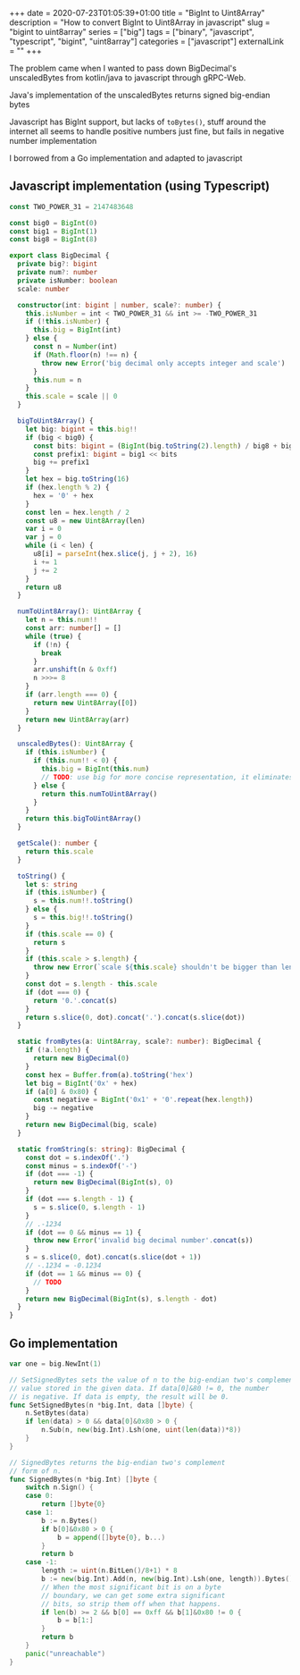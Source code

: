 +++ 
date = 2020-07-23T01:05:39+01:00
title = "BigInt to Uint8Array"
description = "How to convert BigInt to Uint8Array in javascript"
slug = "bigint to uint8array"
series = ["big"]
tags = ["binary", "javascript", "typescript", "bigint", "uint8array"]
categories = ["javascript"]
externalLink = ""
+++

The problem came when I wanted to pass down BigDecimal's unscaledBytes from kotlin/java to javascript through gRPC-Web.

Java's implementation of the unscaledBytes returns signed big-endian bytes

Javascript has BigInt support, but lacks of `toBytes()`, stuff around the internet all seems to handle positive numbers just fine, but fails in negative number implementation

I borrowed from a Go implementation and adapted to javascript

## Javascript implementation (using Typescript)

```typescript
const TWO_POWER_31 = 2147483648

const big0 = BigInt(0)
const big1 = BigInt(1)
const big8 = BigInt(8)

export class BigDecimal {
  private big?: bigint
  private num?: number
  private isNumber: boolean
  scale: number

  constructor(int: bigint | number, scale?: number) {
    this.isNumber = int < TWO_POWER_31 && int >= -TWO_POWER_31
    if (!this.isNumber) {
      this.big = BigInt(int)
    } else {
      const n = Number(int)
      if (Math.floor(n) !== n) {
        throw new Error('big decimal only accepts integer and scale')
      }
      this.num = n
    }
    this.scale = scale || 0
  }

  bigToUint8Array() {
    let big: bigint = this.big!!
    if (big < big0) {
      const bits: bigint = (BigInt(big.toString(2).length) / big8 + big1) * big8
      const prefix1: bigint = big1 << bits
      big += prefix1
    }
    let hex = big.toString(16)
    if (hex.length % 2) {
      hex = '0' + hex
    }
    const len = hex.length / 2
    const u8 = new Uint8Array(len)
    var i = 0
    var j = 0
    while (i < len) {
      u8[i] = parseInt(hex.slice(j, j + 2), 16)
      i += 1
      j += 2
    }
    return u8
  }

  numToUint8Array(): Uint8Array {
    let n = this.num!!
    const arr: number[] = []
    while (true) {
      if (!n) {
        break
      }
      arr.unshift(n & 0xff)
      n >>>= 8
    }
    if (arr.length === 0) {
      return new Uint8Array([0])
    }
    return new Uint8Array(arr)
  }

  unscaledBytes(): Uint8Array {
    if (this.isNumber) {
      if (this.num!! < 0) {
        this.big = BigInt(this.num)
        // TODO: use big for more concise representation, it eliminates negative padding
      } else {
        return this.numToUint8Array()
      }
    }
    return this.bigToUint8Array()
  }

  getScale(): number {
    return this.scale
  }

  toString() {
    let s: string
    if (this.isNumber) {
      s = this.num!!.toString()
    } else {
      s = this.big!!.toString()
    }
    if (this.scale == 0) {
      return s
    }
    if (this.scale > s.length) {
      throw new Error(`scale ${this.scale} shouldn't be bigger than length: ${s.length}`)
    }
    const dot = s.length - this.scale
    if (dot === 0) {
      return '0.'.concat(s)
    }
    return s.slice(0, dot).concat('.').concat(s.slice(dot))
  }

  static fromBytes(a: Uint8Array, scale?: number): BigDecimal {
    if (!a.length) {
      return new BigDecimal(0)
    }
    const hex = Buffer.from(a).toString('hex')
    let big = BigInt('0x' + hex)
    if (a[0] & 0x80) {
      const negative = BigInt('0x1' + '0'.repeat(hex.length))
      big -= negative
    }
    return new BigDecimal(big, scale)
  }

  static fromString(s: string): BigDecimal {
    const dot = s.indexOf('.')
    const minus = s.indexOf('-')
    if (dot === -1) {
      return new BigDecimal(BigInt(s), 0)
    }
    if (dot === s.length - 1) {
      s = s.slice(0, s.length - 1)
    }
    // .-1234
    if (dot == 0 && minus == 1) {
      throw new Error('invalid big decimal number'.concat(s))
    }
    s = s.slice(0, dot).concat(s.slice(dot + 1))
    // -.1234 = -0.1234
    if (dot == 1 && minus == 0) {
      // TODO
    }
    return new BigDecimal(BigInt(s), s.length - dot)
  }
}
```

## Go implementation

```go
var one = big.NewInt(1)

// SetSignedBytes sets the value of n to the big-endian two's complement
// value stored in the given data. If data[0]&80 != 0, the number
// is negative. If data is empty, the result will be 0.
func SetSignedBytes(n *big.Int, data []byte) {
	n.SetBytes(data)
	if len(data) > 0 && data[0]&0x80 > 0 {
		n.Sub(n, new(big.Int).Lsh(one, uint(len(data))*8))
	}
}

// SignedBytes returns the big-endian two's complement
// form of n.
func SignedBytes(n *big.Int) []byte {
	switch n.Sign() {
	case 0:
		return []byte{0}
	case 1:
		b := n.Bytes()
		if b[0]&0x80 > 0 {
			b = append([]byte{0}, b...)
		}
		return b
	case -1:
		length := uint(n.BitLen()/8+1) * 8
		b := new(big.Int).Add(n, new(big.Int).Lsh(one, length)).Bytes()
		// When the most significant bit is on a byte
		// boundary, we can get some extra significant
		// bits, so strip them off when that happens.
		if len(b) >= 2 && b[0] == 0xff && b[1]&0x80 != 0 {
			b = b[1:]
		}
		return b
	}
	panic("unreachable")
}
```
